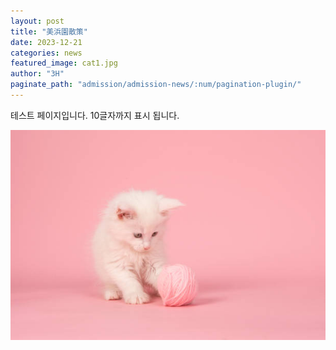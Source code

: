 ```yaml
---
layout: post
title: "美浜園散策"
date: 2023-12-21
categories: news
featured_image: cat1.jpg
author: "3H"
paginate_path: "admission/admission-news/:num/pagination-plugin/"
---
```


테스트 페이지입니다. 10글자까지 표시 됩니다.

![cat1 images](/assets/images/cat1.jpg)
